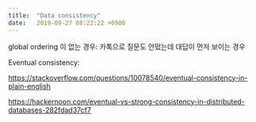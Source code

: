 ```yaml
---
title:  "Data consistency"
date:   2019-09-27 08:22:22 +0900
---
```


global ordering 이 없는 경우:
카톡으로 질문도 안떴는데 대답이 먼저 보이는 경우

Eventual consistency:

https://stackoverflow.com/questions/10078540/eventual-consistency-in-plain-english

https://hackernoon.com/eventual-vs-strong-consistency-in-distributed-databases-282fdad37cf7